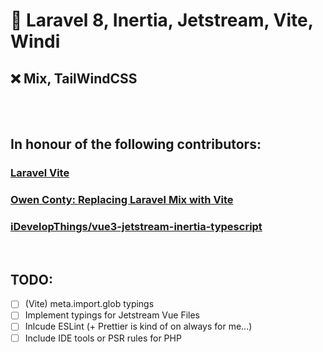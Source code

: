 # 🧩 Laravel 8, Inertia, Jetstream, Vite, Windi

## ❌ Mix, TailWindCSS

<br />
<br />

## In honour of the following contributors:

### [Laravel Vite](https://laravel-vite.innocenzi.dev/)

### [Owen Conty: Replacing Laravel Mix with Vite](https://owenconti.com/posts/replacing-laravel-mix-with-vite)

### [iDevelopThings/vue3-jetstream-inertia-typescript](https://github.com/iDevelopThings/vue3-jetstream-inertia-typescript)

<br />

## TODO:

- [ ] (Vite) meta.import.glob typings
- [ ] Implement typings for Jetstream Vue Files
- [ ] Inlcude ESLint (+ Prettier is kind of on always for me...)
- [ ] Include IDE tools or PSR rules for PHP
